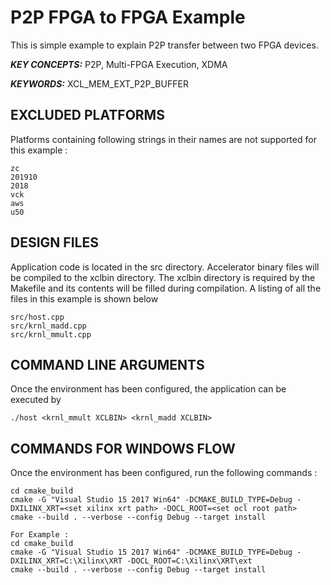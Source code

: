 P2P FPGA to FPGA Example
======================

This is simple example to explain P2P transfer between two FPGA devices.

***KEY CONCEPTS:*** P2P, Multi-FPGA Execution, XDMA

***KEYWORDS:*** XCL_MEM_EXT_P2P_BUFFER

## EXCLUDED PLATFORMS
Platforms containing following strings in their names are not supported for this example :
```
zc
201910
2018
vck
aws
u50
```

##  DESIGN FILES
Application code is located in the src directory. Accelerator binary files will be compiled to the xclbin directory. The xclbin directory is required by the Makefile and its contents will be filled during compilation. A listing of all the files in this example is shown below

```
src/host.cpp
src/krnl_madd.cpp
src/krnl_mmult.cpp
```

##  COMMAND LINE ARGUMENTS
Once the environment has been configured, the application can be executed by
```
./host <krnl_mmult XCLBIN> <krnl_madd XCLBIN>
```

##  COMMANDS FOR WINDOWS FLOW
Once the environment has been configured, run the following commands : 
```
cd cmake_build
cmake -G "Visual Studio 15 2017 Win64" -DCMAKE_BUILD_TYPE=Debug -DXILINX_XRT=<set xilinx xrt path> -DOCL_ROOT=<set ocl root path>
cmake --build . --verbose --config Debug --target install

For Example : 
cd cmake_build
cmake -G "Visual Studio 15 2017 Win64" -DCMAKE_BUILD_TYPE=Debug -DXILINX_XRT=C:\Xilinx\XRT -DOCL_ROOT=C:\Xilinx\XRT\ext
cmake --build . --verbose --config Debug --target install
```
